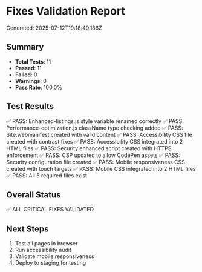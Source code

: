 # Fixes Validation Report

Generated: 2025-07-12T19:18:49.186Z

## Summary
- **Total Tests**: 11
- **Passed**: 11
- **Failed**: 0
- **Warnings**: 0
- **Pass Rate**: 100.0%

## Test Results
✅ PASS: Enhanced-listings.js style variable renamed correctly
✅ PASS: Performance-optimization.js className type checking added
✅ PASS: Site.webmanifest created with valid content
✅ PASS: Accessibility CSS file created with contrast fixes
✅ PASS: Accessibility CSS integrated into 2 HTML files
✅ PASS: Security enhanced script created with HTTPS enforcement
✅ PASS: CSP updated to allow CodePen assets
✅ PASS: Security configuration file created
✅ PASS: Mobile responsiveness CSS created with touch targets
✅ PASS: Mobile CSS integrated into 2 HTML files
✅ PASS: All 5 required files exist

## Overall Status
✅ ALL CRITICAL FIXES VALIDATED

## Next Steps
1. Test all pages in browser
2. Run accessibility audit
3. Validate mobile responsiveness
4. Deploy to staging for testing
